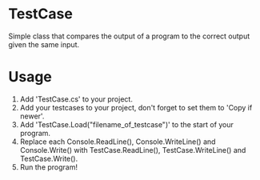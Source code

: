 # TestCase
Simple class that compares the output of a program to the correct output given the same input.

# Usage
1. Add 'TestCase.cs' to your project.
2. Add your testcases to your project, don't forget to set them to 'Copy if newer'.
3. Add 'TestCase.Load("filename_of_testcase")' to the start of your program.
4. Replace each Console.ReadLine(), Console.WriteLine() and Console.Write() with TestCase.ReadLine(), TestCase.WriteLine() and TestCase.Write().
5. Run the program!
